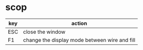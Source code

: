 # scop

| key | action |
| --- | ------ |
| ESC | close the window |
| F1 | change the display mode between wire and fill |
